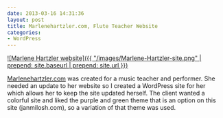 ```yaml
---
date: 2013-03-16 14:31:36
layout: post
title: Marlenehartzler.com, Flute Teacher Website
categories:
- WordPress
---
```


[![Marlene Hartzler website]({{ "/images/Marlene-Hartzler-site.png" | prepend: site.baseurl | prepend: site.url }})](http://marlenehartzler.com)

[Marlenehartzler.com](http://marlenehartzler.com) was created for a music teacher and performer. She needed an update to her website so I created a WordPress site for her which allows her to keep the site updated herself. The client wanted a colorful site and liked the purple and green theme that is an option on this site (janmilosh.com), so a variation of that theme was used.
